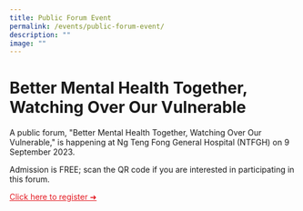 ```yaml
---
title: Public Forum Event
permalink: /events/public-forum-event/
description: ""
image: ""
---
```

# Better Mental Health Together, Watching Over Our Vulnerable

A public forum, "Better Mental Health Together, Watching Over Our Vulnerable," is happening at Ng Teng Fong General Hospital (NTFGH) on 9 September 2023.

Admission is FREE; scan the QR code if you are interested in participating in this forum. 

<a style="color: #e41b23 !important;" href="https://docs.google.com/forms/d/e/1FAIpQLSc8W8vx3wjgFb26-6rDOzVzqOGEpASvAyFxXT6VexC38LgqaA/viewform?pli=1">Click here to register ➜</a>